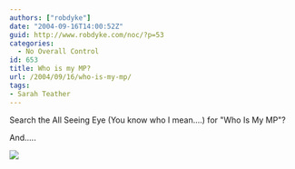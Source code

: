 ```yaml
---
authors: ["robdyke"]
date: "2004-09-16T14:00:52Z"
guid: http://www.robdyke.com/noc/?p=53
categories:
  - No Overall Control
id: 653
title: Who is my MP?
url: /2004/09/16/who-is-my-mp/
tags:
- Sarah Teather
---
```

Search the All Seeing Eye (You know who I mean....) for "Who Is My MP"?

And.....

![](http://www.theglobalvoyage.com/robdyke/whoismymp.jpg)
